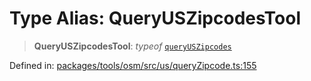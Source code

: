 # Type Alias: QueryUSZipcodesTool

> **QueryUSZipcodesTool**: *typeof* [`queryUSZipcodes`](../variables/queryUSZipcodes.md)

Defined in: [packages/tools/osm/src/us/queryZipcode.ts:155](https://github.com/GeoDaCenter/openassistant/blob/0f7bf760e453a1735df9463dc799b04ee2f630fd/packages/tools/osm/src/us/queryZipcode.ts#L155)
